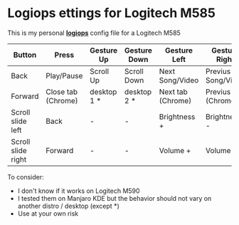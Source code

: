 # Logiops ettings for Logitech M585

This is my personal **[logiops](https://github.com/PixlOne/logiops)** config file for a Logitech M585


Button | Press | Gesture Up | Gesture Down | Gesture Left | Gesture Right
-|-|-|-|-|-
Back | Play/Pause | Scroll Up | Scroll Down | Next Song/Video | Previus Song/Video
Forward | Close tab (Chrome) | desktop 1 \* | desktop 2 \* | Next tab (Chrome) | Previus tab (Chrome)
Scroll slide left | Back | - | - | Brightness + | Brightness -
Scroll slide right | Forward | - | - | Volume + | Volume -


To consider:
* I don't know if it works on Logitech M590
* I tested them on Manjaro KDE but the behavior should not vary on another distro / desktop (except \*)
* Use at your own risk